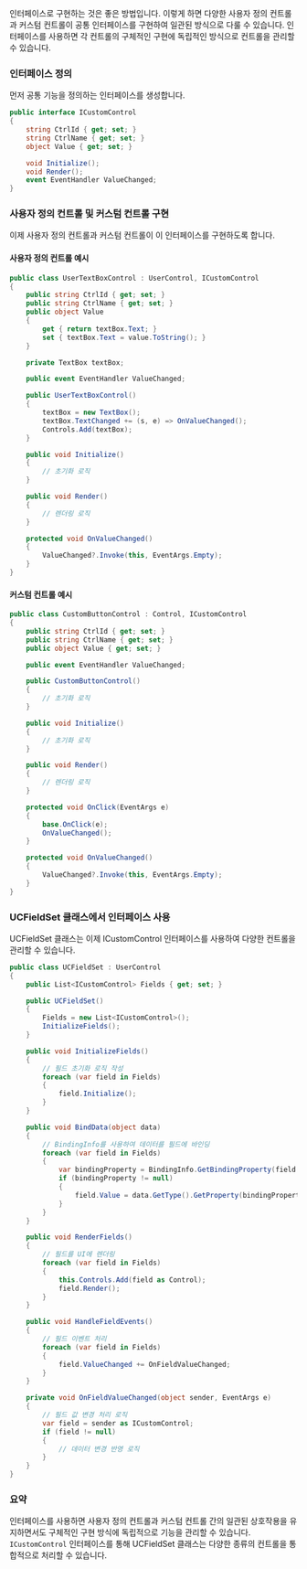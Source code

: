 인터페이스로 구현하는 것은 좋은 방법입니다. 이렇게 하면 다양한 사용자 정의 컨트롤과 커스텀 컨트롤이 공통 인터페이스를 구현하여 일관된 방식으로 다룰 수 있습니다. 인터페이스를 사용하면 각 컨트롤의 구체적인 구현에 독립적인 방식으로 컨트롤을 관리할 수 있습니다.

### 인터페이스 정의

먼저 공통 기능을 정의하는 인터페이스를 생성합니다.
```C#
public interface ICustomControl
{
    string CtrlId { get; set; }
    string CtrlName { get; set; }
    object Value { get; set; }

    void Initialize();
    void Render();
    event EventHandler ValueChanged;
}

```

### 사용자 정의 컨트롤 및 커스텀 컨트롤 구현

이제 사용자 정의 컨트롤과 커스텀 컨트롤이 이 인터페이스를 구현하도록 합니다.

#### 사용자 정의 컨트롤 예시
```C#
public class UserTextBoxControl : UserControl, ICustomControl
{
    public string CtrlId { get; set; }
    public string CtrlName { get; set; }
    public object Value 
    { 
        get { return textBox.Text; } 
        set { textBox.Text = value.ToString(); } 
    }

    private TextBox textBox;

    public event EventHandler ValueChanged;

    public UserTextBoxControl()
    {
        textBox = new TextBox();
        textBox.TextChanged += (s, e) => OnValueChanged();
        Controls.Add(textBox);
    }

    public void Initialize()
    {
        // 초기화 로직
    }

    public void Render()
    {
        // 렌더링 로직
    }

    protected void OnValueChanged()
    {
        ValueChanged?.Invoke(this, EventArgs.Empty);
    }
}

```

#### 커스텀 컨트롤 예시
```C#
public class CustomButtonControl : Control, ICustomControl
{
    public string CtrlId { get; set; }
    public string CtrlName { get; set; }
    public object Value { get; set; }

    public event EventHandler ValueChanged;

    public CustomButtonControl()
    {
        // 초기화 로직
    }

    public void Initialize()
    {
        // 초기화 로직
    }

    public void Render()
    {
        // 렌더링 로직
    }

    protected void OnClick(EventArgs e)
    {
        base.OnClick(e);
        OnValueChanged();
    }

    protected void OnValueChanged()
    {
        ValueChanged?.Invoke(this, EventArgs.Empty);
    }
}

```

### UCFieldSet 클래스에서 인터페이스 사용

UCFieldSet 클래스는 이제 ICustomControl 인터페이스를 사용하여 다양한 컨트롤을 관리할 수 있습니다.
```C#
public class UCFieldSet : UserControl
{
    public List<ICustomControl> Fields { get; set; }

    public UCFieldSet()
    {
        Fields = new List<ICustomControl>();
        InitializeFields();
    }

    public void InitializeFields()
    {
        // 필드 초기화 로직 작성
        foreach (var field in Fields)
        {
            field.Initialize();
        }
    }

    public void BindData(object data)
    {
        // BindingInfo를 사용하여 데이터를 필드에 바인딩
        foreach (var field in Fields)
        {
            var bindingProperty = BindingInfo.GetBindingProperty(field.CtrlId);
            if (bindingProperty != null)
            {
                field.Value = data.GetType().GetProperty(bindingProperty).GetValue(data, null);
            }
        }
    }

    public void RenderFields()
    {
        // 필드를 UI에 렌더링
        foreach (var field in Fields)
        {
            this.Controls.Add(field as Control);
            field.Render();
        }
    }

    public void HandleFieldEvents()
    {
        // 필드 이벤트 처리
        foreach (var field in Fields)
        {
            field.ValueChanged += OnFieldValueChanged;
        }
    }

    private void OnFieldValueChanged(object sender, EventArgs e)
    {
        // 필드 값 변경 처리 로직
        var field = sender as ICustomControl;
        if (field != null)
        {
            // 데이터 변경 반영 로직
        }
    }
}

```
### 요약

인터페이스를 사용하면 사용자 정의 컨트롤과 커스텀 컨트롤 간의 일관된 상호작용을 유지하면서도 구체적인 구현 방식에 독립적으로 기능을 관리할 수 있습니다. `ICustomControl` 인터페이스를 통해 UCFieldSet 클래스는 다양한 종류의 컨트롤을 통합적으로 처리할 수 있습니다.